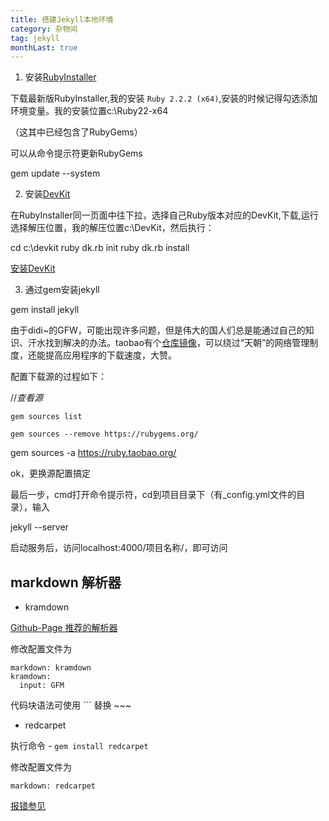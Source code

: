 ```yaml
---
title: 搭建Jekyll本地环境
category: 杂物间
tag: jekyll
monthLast: true
---
```


1. 安装[RubyInstaller](http://rubyinstaller.org/downloads/)

下载最新版RubyInstaller,我的安装 `Ruby 2.2.2 (x64)`,安装的时候记得勾选添加环境变量。我的安装位置c:\Ruby22-x64

（这其中已经包含了RubyGems）

可以从命令提示符更新RubyGems

gem update --system

2. 安装[DevKit](http://rubyinstaller.org/downloads/)

在RubyInstaller同一页面中往下拉，选择自己Ruby版本对应的DevKit,下载,运行选择解压位置，我的解压位置c:\DevKit，然后执行：

cd c:\devkit
ruby dk.rb init
ruby dk.rb install

[安装DevKit](http://www.th7.cn/Program/Ruby/201409/280459.shtml)


3. 通过gem安装jekyll

gem install jekyll 

由于didi~的GFW，可能出现许多问题，但是伟大的国人们总是能通过自己的知识、汗水找到解决的办法。taobao有个[仓库镜像](http://ruby.taobao.org/)，可以绕过“天朝”的网络管理制度，还能提高应用程序的下载速度，大赞。

配置下载源的过程如下：


//*查看源*

`gem sources list` 

`gem sources --remove https://rubygems.org/`

gem sources -a https://ruby.taobao.org/

ok，更换源配置搞定

最后一步，cmd打开命令提示符，cd到项目目录下（有_config.yml文件的目录），输入

jekyll --server

启动服务后，访问localhost:4000/项目名称/，即可访问

## markdown 解析器

- kramdown

[Github-Page 推荐的解析器](https://help.github.com/articles/migrating-your-pages-site-from-maruku/)

修改配置文件为

```
markdown: kramdown
kramdown: 
  input: GFM
```

代码块语法可使用 ``` 替换 ~~~

- redcarpet

执行命令 - `gem install redcarpet`

修改配置文件为

```
markdown: redcarpet
```

[报错参见](http://blog.csdn.net/kong5090041/article/details/38408211)